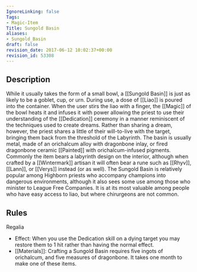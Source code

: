 ```yaml
---
IgnoreLinking: false
Tags:
- Magic-Item
Title: Sungold Basin
aliases:
- Sungold_Basin
draft: false
revision_date: 2017-06-12 10:02:37+00:00
revision_id: 53308
---
```


## Description
While it usually takes the form of a small bowl, a [[Sungold Basin]] is just as likely to be a goblet, cup, or urn. During use, a dose of [[Liao]] is poured into the container. When the user stirs the liao with a finger, the [[Magic]] of the bowl heats it and infuses it with power allowing the priest to use their understanding of the [[Dedication]] ceremony in a manner reminiscent of the techniques used to create dreams. Rather than sharing a dream, however, the priest shares a little of their will-to-live with the target, bringing them back from the threshold of the Labyrinth.
The basin is usually metal, made of an orichalcum alloy with dragonbone inlay, or fired dragonbone ceramic [[Painted]] with orichalcum-infused pigments. Commonly the item bears a labyrinth design on the interior, although when crafted by a [[Wintermark]] artisan it will often bear a rune such as [[Rhyv]], [[Lann]], or [[Verys]] instead (or as well).
The Sungold Basin is relatively popular among Highborn priests who accompany champions into dangerous environments, although it also sees some use among those who minister to League Free Companies. It is at its most valuable among people who have easy access to liao, but where chirurgeons are not common.
## Rules
Regalia
* Effect: When you use the Dedication skill on a dying target you may restore them to 1 hit rather than having the normal effect.
* [[Materials]]: Crafting a Sungold Basin requires five ingots of orichalcum, and five measures of dragonbone. It takes one month to make one of these items.